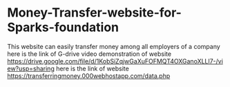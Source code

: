 # Money-Transfer-website-for-Sparks-foundation
This website can easily transfer money among all employers of a company
here is the link of G-drive video demonstration of website
https://drive.google.com/file/d/1KobSiZqjwGaXuFOFMQT4OXGanoXLLl7-/view?usp=sharing
here is the link of website
https://transferringmoney.000webhostapp.com/data.php

